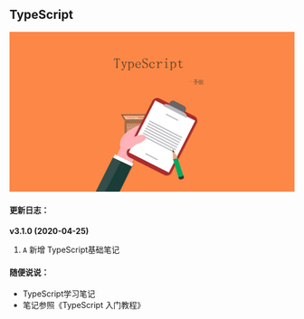 ## TypeScript

![](./_images/readme_pic.jpg)

#### 更新日志：

**v3.1.0 (2020-04-25)**
1. `A` 新增 TypeScript基础笔记


#### 随便说说：
* TypeScript学习笔记
* 笔记参照《TypeScript 入门教程》

